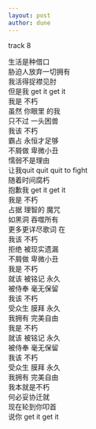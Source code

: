 ```yaml
---
layout: post
author: dune
---
```

track 8

生活是种借口  
胁迫人放弃一切拥有  
我活得捉襟见肘  
但是我 get it get it  
我是 不朽  
虽然 你眼里 的我  
只不过 一头困兽  
我该 不朽  
霸占 永恒才足够  
不屑做 卑微小丑  
懦弱不是理由  
让我quit quit quit to fight  
随着时间腐朽  
抱歉我 get it get it  
我是 不朽  
占据 理智的 魔咒  
如黑洞 吞噬所有  
更多更详尽歌词 在  
我该 不朽  
拒绝 被现实遗漏  
不屑做 卑微小丑  
我是 不朽  
就该 被铭记 永久  
被侍奉 毫无保留  
我该 不朽  
受众生 膜拜 永久  
我拥有 完美自由  
我是 不朽  
就该 被铭记 永久  
被侍奉 毫无保留  
我该 不朽  
受众生 膜拜 永久  
我拥有 完美自由  
我本就是不朽  
何必妥协迁就  
现在轮到你叩首  
说你 get it get it  
